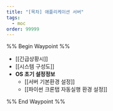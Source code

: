 ```yaml
---
title: "[목차] 애플리케이션 서버"
tags:
  - moc
order: 99999
---
```

%% Begin Waypoint %%
- [[긴급상황시]]
- [[시스템 구성도]]
- **OS 초기 설정정보**
	- [[서버 기본환경 설정]]
	- [[파이썬 크론탭 자동실행 환경 설정]]

%% End Waypoint %%